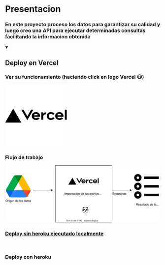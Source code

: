 <div>
<h1>Presentacion</h1>
  <h3>En este proyecto proceso los datos para garantizar su calidad y luego creo una API para ejecutar determinadas consultas facilitando la informacion obtenida</h3>
<details open> 
  <summary><h2>Deploy en Vercel</h2></summary>

<p align="left"> 
  <h3>Ver su funcionamiento (haciendo click en logo Vercel 😃)</h3>
   <a href="https://creacionde-api.vercel.app/docs"><img width="200" src="img/vercel.svg" alt="creacion-de-api"></a>
 </p>
</div>

<p align="left"> 
  <h3>Flujo de trabajo</h3>
   <a href=""><img width="500" src="img/fluj de trabajo.svg" alt="flujo de trabajo></a>
 </p>
</div>

<details close> 
  <summary><h2>Videos en youtube</h2></summary>

<p align="left"> 
  <h3>Deploy sin heroku ejecutado localmente</h3>
  <a href="https://youtu.be/IXAubmGBM7g"><img width="278" src="https://img.youtube.com/vi/IXAubmGBM7g/0.jpg" alt=""></a>
  <h3>Deploy con heroku</h3>
  <a href="https://youtu.be/kQT8ulLdqfU"><img width="278" src="https://img.youtube.com/vi/kQT8ulLdqfU/0.jpg" alt=""></a>
 </p>
</div>
